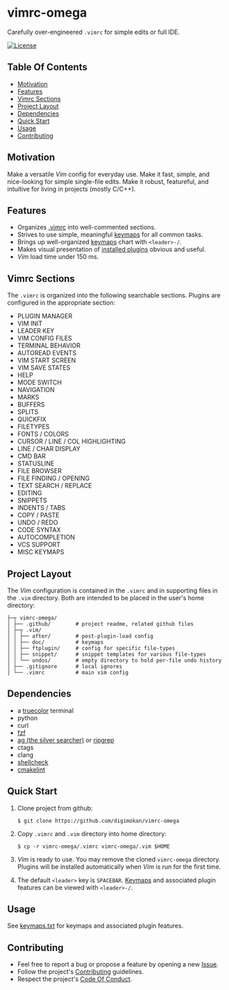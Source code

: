 # vimrc-omega

Carefully over-engineered `.vimrc` for simple edits or full IDE.

[![License](https://img.shields.io/badge/license-MIT-blue.svg?label=license)](LICENSE.txt "Project License")

## Table Of Contents

* [Motivation](#motivation)
* [Features](#features)
* [Vimrc Sections](#vimrc-sections)
* [Project Layout](#project-layout)
* [Dependencies](#dependencies)
* [Quick Start](#quick-start)
* [Usage](#usage)
* [Contributing](#contributing)

## Motivation

Make a versatile _Vim_ config for everyday use. Make it fast, simple, and
nice-looking for simple single-file edits. Make it robust, featureful, and
intuitive for living in projects (mostly C/C++).

## Features

* Organizes [.vimrc](../.vimrc) into well-commented sections.
* Strives to use simple, meaningful [keymaps](../.vim/doc/keymaps.txt) for all
  common tasks.
* Brings up well-organized [keymaps](../.vim/doc/keymaps.txt) chart with
  `<leader>-/`.
* Makes visual presentation of [installed plugins](../.vimrc#L15)
  obvious and useful.
* _Vim_ load time under 150 ms.

## Vimrc Sections

The `.vimrc` is organized into the following searchable sections. Plugins are
configured in the appropriate section:

* PLUGIN MANAGER
* VIM INIT
* LEADER KEY
* VIM CONFIG FILES
* TERMINAL BEHAVIOR
* AUTOREAD EVENTS
* VIM START SCREEN
* VIM SAVE STATES
* HELP
* MODE SWITCH
* NAVIGATION
* MARKS
* BUFFERS
* SPLITS
* QUICKFIX
* FILETYPES
* FONTS / COLORS
* CURSOR / LINE / COL HIGHLIGHTING
* LINE / CHAR DISPLAY
* CMD BAR
* STATUSLINE
* FILE BROWSER
* FILE FINDING / OPENING
* TEXT SEARCH / REPLACE
* EDITING
* SNIPPETS
* INDENTS / TABS
* COPY / PASTE
* UNDO / REDO
* CODE SYNTAX
* AUTOCOMPLETION
* VCS SUPPORT
* MISC KEYMAPS

## Project Layout

The _Vim_ configuration is contained in the `.vimrc` and in supporting files in
the `.vim` directory. Both are intended to be placed in the user's home
directory:

```
├─┬ vimrc-omega/
│ ├── .github/        # project readme, related github files
│ ├─┬ .vim/
│ │ ├── after/        # post-plugin-load config
│ │ ├── doc/          # keymaps
│ │ ├── ftplugin/     # config for specific file-types
│ │ ├── snippet/      # snippet templates for various file-types
│ │ └── undos/        # empty directory to hold per-file undo history
│ ├── .gitignore      # local ignores
│ └── .vimrc          # main vim config
```

## Dependencies

* a [truecolor](https://gist.github.com/XVilka/8346728) terminal
* python
* curl
* [fzf](https://github.com/junegunn/fzf)
* [ag (the silver searcher)](https://github.com/ggreer/the_silver_searcher) or
  [ripgrep](https://github.com/BurntSushi/ripgrep)
* ctags
* clang
* [shellcheck](https://github.com/koalaman/shellcheck)
* [cmakelint](https://github.com/richq/cmake-lint)

## Quick Start

1. Clone project from github:

   ```shell
   $ git clone https://github.com/digimokan/vimrc-omega
   ```

2. Copy `.vimrc` and `.vim` directory into home directory:

   ```shell
   $ cp -r vimrc-omega/.vimrc vimrc-omega/.vim $HOME
   ```

3. _Vim_ is ready to use. You may remove the cloned `vimrc-omega` directory.
Plugins will be installed automatically when _Vim_ is run for the first time.

4. The default `<leader>` key is `SPACEBAR`. [Keymaps](../.vim/doc/keymaps.txt)
and associated plugin features can be viewed with `<leader>-/`.

## Usage

See [keymaps.txt](../.vim/doc/keymaps.txt) for keymaps and associated plugin
features.

## Contributing

* Feel free to report a bug or propose a feature by opening a new
  [Issue](https://github.com/digimokan/vimrc-omega/issues).
* Follow the project's [Contributing](CONTRIBUTING.md) guidelines.
* Respect the project's [Code Of Conduct](CODE_OF_CONDUCT.md).

